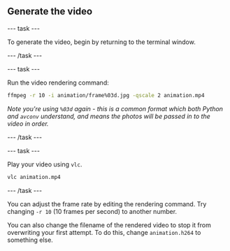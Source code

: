 ## Generate the video

--- task ---

To generate the video, begin by returning to the terminal window.

--- /task ---

--- task ---

Run the video rendering command:

```bash
ffmpeg -r 10 -i animation/frame%03d.jpg -qscale 2 animation.mp4
```

*Note you're using `%03d` again - this is a common format which both Python and `avconv` understand, and means the photos will be passed in to the video in order.*

--- /task ---

--- task ---

Play your video using `vlc`.

```bash
vlc animation.mp4
```

--- /task ---

You can adjust the frame rate by editing the rendering command. Try changing `-r 10` (10 frames per second) to another number.

You can also change the filename of the rendered video to stop it from overwriting your first attempt. To do this, change `animation.h264` to something else.

